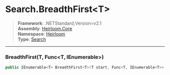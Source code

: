 # Search.BreadthFirst\<T>

> **Framework**: .NETStandard,Version=v2.1  
> **Assembly**: [Heirloom.Core][0]  
> **Namespace**: [Heirloom][0]  
> **Type**: [Search][1]

--------------------------------------------------------------------------------

### BreadthFirst<T>(T, Func<T, IEnumerable<T>>)

```cs
public IEnumerable<T> BreadthFirst<T>(T start, Func<T, IEnumerable<T>> getSuccessors)
```

[0]: ../Heirloom.Core.md
[1]: Heirloom.Search.md
